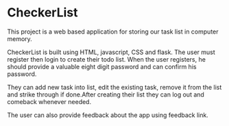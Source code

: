 # CheckerList

This project is a web based application for storing our task list in computer memory.

CheckerList is built using HTML, javascript, CSS and flask. The user must register then login to create their todo list. When the user registers, he should provide a valuable eight digit password and can confirm his password.

They can add new task into list, edit the existing task, remove it from the list and strike through if done.After creating their list they can log out and comeback whenever needed.

The user can also provide feedback about the app using feedback link.
